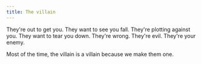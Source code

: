 ```yaml
---
title: The villain
---
```


They're out to get you. They want to see you fall. They're plotting against you. They want to tear you down. They're wrong. They're evil. They're your enemy.

Most of the time, the villain is a villain because we make them one.
